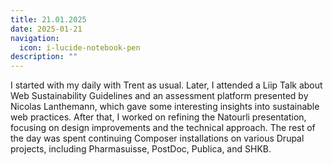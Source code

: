 ```yaml
---
title: 21.01.2025
date: 2025-01-21
navigation:
  icon: i-lucide-notebook-pen
description: ""
---
```


I started with my daily with Trent as usual. Later, I attended a Liip Talk about Web Sustainability Guidelines and an assessment platform presented by Nicolas Lanthemann, which gave some interesting insights into sustainable web practices. After that, I worked on refining the Natourli presentation, focusing on design improvements and the technical approach. The rest of the day was spent continuing Composer installations on various Drupal projects, including Pharmasuisse, PostDoc, Publica, and SHKB.

